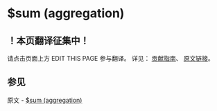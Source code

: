 # $sum (aggregation)

## ！本页翻译征集中！

请点击页面上方 EDIT THIS PAGE 参与翻译。
详见：
[贡献指南]( https://github.com/JinMuInfo/MongoDB-Manual-zh/blob/master/CONTRIBUTING.md )、
[原文链接](  https://docs.mongodb.com/manual/reference/operator/aggregation/sum/  )。
## 参见

原文 - [$sum (aggregation)]( https://docs.mongodb.com/manual/reference/operator/aggregation/sum/ )

